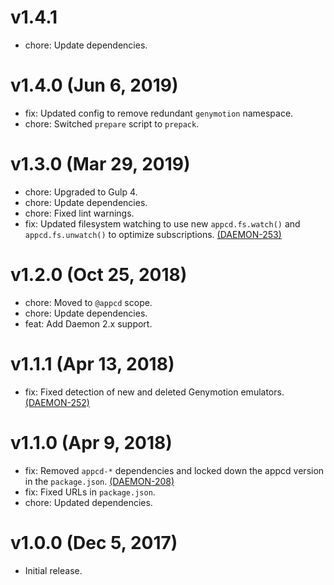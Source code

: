 # v1.4.1

 * chore: Update dependencies.

# v1.4.0 (Jun 6, 2019)

 * fix: Updated config to remove redundant `genymotion` namespace.
 * chore: Switched `prepare` script to `prepack`.

# v1.3.0 (Mar 29, 2019)

 * chore: Upgraded to Gulp 4.
 * chore: Update dependencies.
 * chore: Fixed lint warnings.
 * fix: Updated filesystem watching to use new `appcd.fs.watch()` and `appcd.fs.unwatch()` to
   optimize subscriptions. [(DAEMON-253)](https://jira.appcelerator.org/browse/DAEMON-253)

# v1.2.0 (Oct 25, 2018)

 * chore: Moved to `@appcd` scope.
 * chore: Update dependencies.
 * feat: Add Daemon 2.x support.

# v1.1.1 (Apr 13, 2018)

 * fix: Fixed detection of new and deleted Genymotion emulators.
   [(DAEMON-252)](https://jira.appcelerator.org/browse/DAEMON-252)

# v1.1.0 (Apr 9, 2018)

 * fix: Removed `appcd-*` dependencies and locked down the appcd version in the `package.json`.
   [(DAEMON-208)](https://jira.appcelerator.org/browse/DAEMON-208)
 * fix: Fixed URLs in `package.json`.
 * chore: Updated dependencies.

# v1.0.0 (Dec 5, 2017)

 * Initial release.
